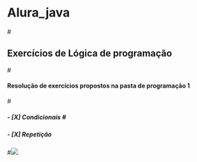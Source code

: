 # Alura_java
#<h2>Exercícios de Lógica de programação </h2>
#<h4>Resolução de exercícios propostos na pasta de programação 1</h4>
#<h5> - [X] Condicionais 
#<h5> - [X] Repetição</h4>
  #![](https://media.giphy.com/media/l1PDcXMtjsSJx77VvR/giphy.gif)
